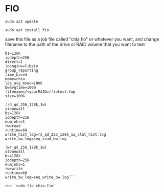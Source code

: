 # FIO

`sudo apt update`

`sudo apt install fio`


save this file as a job file called "chia.fio" or whatever you want, and change filename to the path of the drive or RAID volume that you want to test

```[global]
bs=128K
iodepth=256
direct=1
ioengine=libaio
group_reporting
time_based
name=chia
log_avg_msec=1000
bwavgtime=1000
filename=/<yourRAID>/fiotest.tmp
size=100G

[rd_qd_256_128k_1w]
stonewall
bs=128k
iodepth=256
numjobs=1
rw=read
runtime=60
write_hist_log=rd_qd_256_128k_1w_clat_hist.log
write_bw_log=seq_read_bw.log

[wr_qd_256_128k_1w]
stonewall
bs=128k
iodepth=256
numjobs=1
rw=write
runtime=60
write_bw_log=seq_write_bw.log```

run `sudo fio chia.fio`